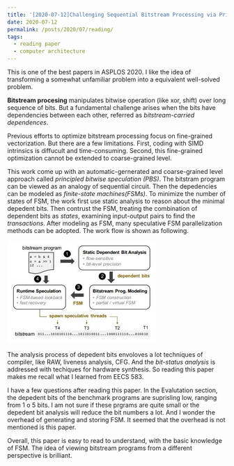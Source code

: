 ```yaml
---
title: '[2020-07-12]Challenging Sequential Bitstream Processing via Principled Bitwise Speculation'
date: 2020-07-12
permalink: /posts/2020/07/reading/
tags:
  - reading paper
  - computer architecture
---
```



This is one of the best papers in ASPLOS 2020. I like the idea of transforming a somewhat unfamiliar problem into a equivalent well-solved problem.

**Bitstream procesing** manipulates bitwise operation (like xor, shift) over long sequence of bits. But a fundamental challenge arises when the bits have dependencies between each other, referred as *bitstream-carried dependences*.

Previous efforts to optimize bitstream processing focus on fine-grained vectorization. But there are a few limitations. First, coding with SIMD intrinsics is diffucult and time-consuming. Second, this fine-grained optimization cannot be extended to coarse-grained level.

This work come up with an automatic-gernerated and coarse-grained level approach called *principled bitwise speculation (PBS)*. The bitstram program can be viewed as an analogy of sequential circuit. Then the depedencies can be modeled as *finite-state machines(FSMs)*. To minimize the number of states of FSM, the work first use static analysis to reason about the minimal depedent bits. Then contrust the FSM, treating the combination of dependent bits as *states*, examining input-output pairs to find the *transactions*. After modeling as FSM, many speculative FSM parallelization methods can be adopted. The work flow is shown as following.

![workflow](../images/workflow-bitstream.JPG)

The analysis process of depedent bits envoloves a lot techniques of compiler, like RAW, liveness analysis, CFG. And the *bit-status analysis* is addressed with techiques for hardware synthesis. So reading this paper makes me recall what I learned from EECS 583.

I have a few questions after reading this paper. In the Evalutation section, the depedent bits of the benchmark programs are suprisling low, ranging from 1 o 5 bits. I am not sure if these prgrams are quite small or the depedent bit analysis will reduce the bit numbers a lot. And I wonder the overhead of generating and storing FSM. It seemed that the overhead is not mentioned is this paper.

Overall, this paper is easy to read to understand, with the basic knowledge of FSM. The idea of viewing bitstream programs from a different perspective is brilliant.
